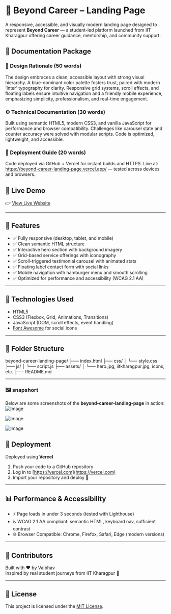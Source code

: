 # 🌟 Beyond Career – Landing Page

A responsive, accessible, and visually modern landing page designed to represent **Beyond Career** — a student-led platform launched from IIT Kharagpur offering career guidance, mentorship, and community support.

## 📄 Documentation Package
### 🎨 Design Rationale (50 words)
The design embraces a clean, accessible layout with strong visual hierarchy. A blue-dominant color palette fosters trust, paired with modern ‘Inter’ typography for clarity. Responsive grid systems, scroll effects, and floating labels ensure intuitive navigation and a friendly mobile experience, emphasizing simplicity, professionalism, and real-time engagement.

### ⚙️ Technical Documentation (30 words)
Built using semantic HTML5, modern CSS3, and vanilla JavaScript for performance and browser compatibility. Challenges like carousel state and counter accuracy were solved with modular scripts. Code is optimized, lightweight, and accessible.

### 🚀 Deployment Guide (20 words)
Code deployed via GitHub + Vercel for instant builds and HTTPS. Live at: https://beyond-career-landing-page.vercel.app/ — tested across devices and browsers.

## 🚀 Live Demo

👉 [View Live Website](https://beyond-career-landing-page.vercel.app/)  

---

## 📌 Features

- ✅ Fully responsive (desktop, tablet, and mobile)
- ✅ Clean semantic HTML structure
- ✅ Interactive hero section with background imagery
- ✅ Grid-based service offerings with iconography
- ✅ Scroll-triggered testimonial carousel with animated stats
- ✅ Floating label contact form with social links
- ✅ Mobile navigation with hamburger menu and smooth scrolling
- ✅ Optimized for performance and accessibility (WCAG 2.1 AA)

---

## 🧱 Technologies Used

- HTML5
- CSS3 (Flexbox, Grid, Animations, Transitions)
- JavaScript (DOM, scroll effects, event handling)
- [Font Awesome](https://fontawesome.com/) for social icons

---

## 📂 Folder Structure
beyond-career-landing-page/ ├── index.html ├── css/ │ └── style.css ├── js/ │ └── script.js ├── assets/ │ └── hero.jpg, iitkharagpur.jpg, icons, etc. ├── README.md

---
### 🖼️ snapshort

Below are some screenshots of the **beyond-career-landing-page** in action:
![Image](https://github.com/user-attachments/assets/aaf7fd40-c96b-413e-aa42-a5390eb5c728)

![Image](https://github.com/user-attachments/assets/82c8bed7-a696-44f3-bcb3-ed6554dc616d)

![Image](https://github.com/user-attachments/assets/2e967057-6b2f-44c2-aa0d-eda93c5db8b3)


## 📱 Deployment

Deployed using **Vercel**  
1. Push your code to a GitHub repository  
2. Log in to [https://vercel.com](https://vercel.com)  
3. Import your repository and deploy 🎉

---

## 📊 Performance & Accessibility

- ⚡ Page loads in under 3 seconds (tested with Lighthouse)
- ♿ WCAG 2.1 AA compliant: semantic HTML, keyboard nav, sufficient contrast
- 🌐 Browser Compatible: Chrome, Firefox, Safari, Edge (modern versions)

---

## 🤝 Contributors

Built with ❤️ by Vaibhav  
Inspired by real student journeys from IIT Kharagpur 🚀

---

## 📜 License

This project is licensed under the [MIT License](LICENSE).




